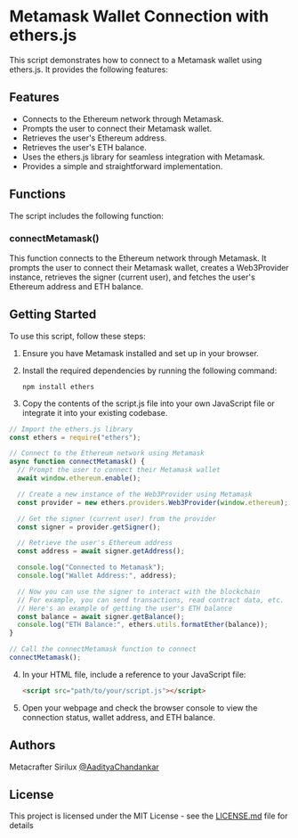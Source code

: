 # Metamask Wallet Connection with ethers.js

This script demonstrates how to connect to a Metamask wallet using ethers.js. It provides the following features:

## Features

- Connects to the Ethereum network through Metamask.
- Prompts the user to connect their Metamask wallet.
- Retrieves the user's Ethereum address.
- Retrieves the user's ETH balance.
- Uses the ethers.js library for seamless integration with Metamask.
- Provides a simple and straightforward implementation.

## Functions

The script includes the following function:

### connectMetamask()

This function connects to the Ethereum network through Metamask. It prompts the user to connect their Metamask wallet, creates a Web3Provider instance, retrieves the signer (current user), and fetches the user's Ethereum address and ETH balance.

## Getting Started

To use this script, follow these steps:

1. Ensure you have Metamask installed and set up in your browser.

2. Install the required dependencies by running the following command:

   ```shell
   npm install ethers
   ```

3. Copy the contents of the script.js file into your own JavaScript file or integrate it into your existing codebase.

```javascript
// Import the ethers.js library
const ethers = require("ethers");

// Connect to the Ethereum network using Metamask
async function connectMetamask() {
  // Prompt the user to connect their Metamask wallet
  await window.ethereum.enable();

  // Create a new instance of the Web3Provider using Metamask
  const provider = new ethers.providers.Web3Provider(window.ethereum);

  // Get the signer (current user) from the provider
  const signer = provider.getSigner();

  // Retrieve the user's Ethereum address
  const address = await signer.getAddress();

  console.log("Connected to Metamask");
  console.log("Wallet Address:", address);

  // Now you can use the signer to interact with the blockchain
  // For example, you can send transactions, read contract data, etc.
  // Here's an example of getting the user's ETH balance
  const balance = await signer.getBalance();
  console.log("ETH Balance:", ethers.utils.formatEther(balance));
}

// Call the connectMetamask function to connect
connectMetamask();
```

4. In your HTML file, include a reference to your JavaScript file:

   ```html
   <script src="path/to/your/script.js"></script>
   ```

5. Open your webpage and check the browser console to view the connection status, wallet address, and ETH balance.

## Authors

Metacrafter Sirilux
[@AadityaChandankar](https://twitter.com/aadityachandan1)

## License

This project is licensed under the MIT License - see the [LICENSE.md](LICENSE.md) file for details
